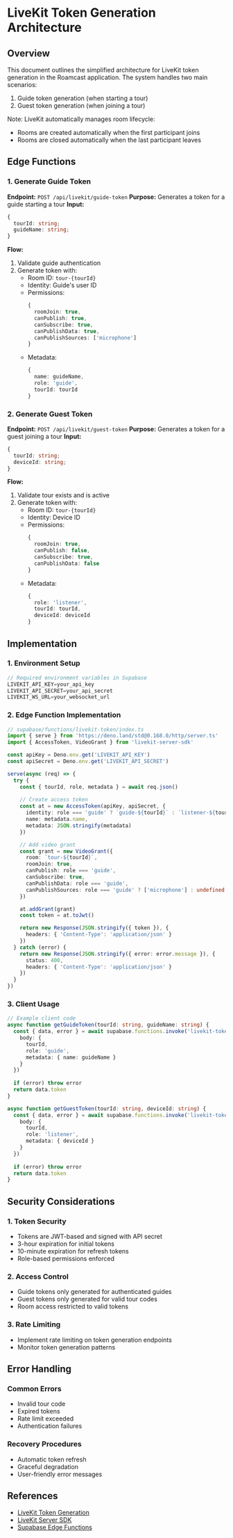 # LiveKit Token Generation Architecture

## Overview
This document outlines the simplified architecture for LiveKit token generation in the Roamcast application. The system handles two main scenarios:
1. Guide token generation (when starting a tour)
2. Guest token generation (when joining a tour)

Note: LiveKit automatically manages room lifecycle:
- Rooms are created automatically when the first participant joins
- Rooms are closed automatically when the last participant leaves

## Edge Functions

### 1. Generate Guide Token
**Endpoint:** `POST /api/livekit/guide-token`
**Purpose:** Generates a token for a guide starting a tour
**Input:**
```typescript
{
  tourId: string;
  guideName: string;
}
```
**Flow:**
1. Validate guide authentication
2. Generate token with:
   - Room ID: `tour-{tourId}`
   - Identity: Guide's user ID
   - Permissions:
     ```typescript
     {
       roomJoin: true,
       canPublish: true,
       canSubscribe: true,
       canPublishData: true,
       canPublishSources: ['microphone']
     }
     ```
   - Metadata:
     ```typescript
     {
       name: guideName,
       role: 'guide',
       tourId: tourId
     }
     ```

### 2. Generate Guest Token
**Endpoint:** `POST /api/livekit/guest-token`
**Purpose:** Generates a token for a guest joining a tour
**Input:**
```typescript
{
  tourId: string;
  deviceId: string;
}
```
**Flow:**
1. Validate tour exists and is active
2. Generate token with:
   - Room ID: `tour-{tourId}`
   - Identity: Device ID
   - Permissions:
     ```typescript
     {
       roomJoin: true,
       canPublish: false,
       canSubscribe: true,
       canPublishData: false
     }
     ```
   - Metadata:
     ```typescript
     {
       role: 'listener',
       tourId: tourId,
       deviceId: deviceId
     }
     ```

## Implementation

### 1. Environment Setup
```typescript
// Required environment variables in Supabase
LIVEKIT_API_KEY=your_api_key
LIVEKIT_API_SECRET=your_api_secret
LIVEKIT_WS_URL=your_websocket_url
```

### 2. Edge Function Implementation
```typescript
// supabase/functions/livekit-token/index.ts
import { serve } from 'https://deno.land/std@0.168.0/http/server.ts'
import { AccessToken, VideoGrant } from 'livekit-server-sdk'

const apiKey = Deno.env.get('LIVEKIT_API_KEY')
const apiSecret = Deno.env.get('LIVEKIT_API_SECRET')

serve(async (req) => {
  try {
    const { tourId, role, metadata } = await req.json()
    
    // Create access token
    const at = new AccessToken(apiKey, apiSecret, {
      identity: role === 'guide' ? `guide-${tourId}` : `listener-${tourId}`,
      name: metadata.name,
      metadata: JSON.stringify(metadata)
    })

    // Add video grant
    const grant = new VideoGrant({
      room: `tour-${tourId}`,
      roomJoin: true,
      canPublish: role === 'guide',
      canSubscribe: true,
      canPublishData: role === 'guide',
      canPublishSources: role === 'guide' ? ['microphone'] : undefined
    })

    at.addGrant(grant)
    const token = at.toJwt()

    return new Response(JSON.stringify({ token }), {
      headers: { 'Content-Type': 'application/json' }
    })
  } catch (error) {
    return new Response(JSON.stringify({ error: error.message }), {
      status: 400,
      headers: { 'Content-Type': 'application/json' }
    })
  }
})
```

### 3. Client Usage
```typescript
// Example client code
async function getGuideToken(tourId: string, guideName: string) {
  const { data, error } = await supabase.functions.invoke('livekit-token', {
    body: {
      tourId,
      role: 'guide',
      metadata: { name: guideName }
    }
  })
  
  if (error) throw error
  return data.token
}

async function getGuestToken(tourId: string, deviceId: string) {
  const { data, error } = await supabase.functions.invoke('livekit-token', {
    body: {
      tourId,
      role: 'listener',
      metadata: { deviceId }
    }
  })
  
  if (error) throw error
  return data.token
}
```

## Security Considerations

### 1. Token Security
- Tokens are JWT-based and signed with API secret
- 3-hour expiration for initial tokens
- 10-minute expiration for refresh tokens
- Role-based permissions enforced

### 2. Access Control
- Guide tokens only generated for authenticated guides
- Guest tokens only generated for valid tour codes
- Room access restricted to valid tokens

### 3. Rate Limiting
- Implement rate limiting on token generation endpoints
- Monitor token generation patterns

## Error Handling

### Common Errors
- Invalid tour code
- Expired tokens
- Rate limit exceeded
- Authentication failures

### Recovery Procedures
- Automatic token refresh
- Graceful degradation
- User-friendly error messages

## References
- [LiveKit Token Generation](https://docs.livekit.io/home/server/generating-tokens/)
- [LiveKit Server SDK](https://docs.livekit.io/server-sdk/)
- [Supabase Edge Functions](https://supabase.com/docs/guides/functions) 